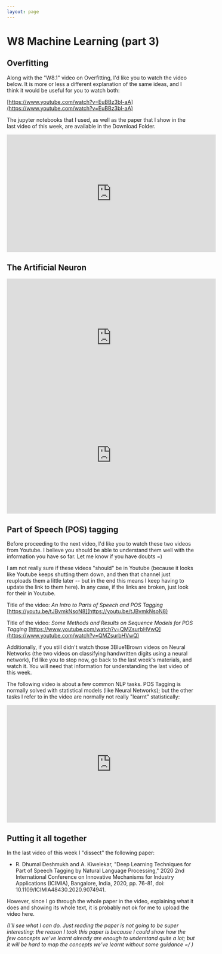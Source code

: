 ```yaml
---
layout: page
---
```



W8 Machine Learning (part 3)
============================


Overfitting
-----------

Along with the "W8.1" video on Overfitting, I'd like you to watch the video
below. It is more or less a different explanation of the same ideas, and I
think it would be useful for you to watch both:

[https://www.youtube.com/watch?v=EuBBz3bI-aA](https://www.youtube.com/watch?v=EuBBz3bI-aA)

The jupyter notebooks that I used, as well as the paper that I show in the
last video of this week, are available in the Download Folder.

<iframe width="560" height="315" src="https://www.youtube.com/embed/gOxiBr-WvGA" title="YouTube video player" frameborder="0" allow="accelerometer; autoplay; clipboard-write; encrypted-media; gyroscope; picture-in-picture" allowfullscreen></iframe>



The Artificial Neuron
---------------------

<iframe width="560" height="315" src="https://www.youtube.com/embed/EDUQcKUeUy0" title="YouTube video player" frameborder="0" allow="accelerometer; autoplay; clipboard-write; encrypted-media; gyroscope; picture-in-picture" allowfullscreen></iframe>


<iframe width="560" height="315" src="https://www.youtube.com/embed/7CNjf2NzdDk" title="YouTube video player" frameborder="0" allow="accelerometer; autoplay; clipboard-write; encrypted-media; gyroscope; picture-in-picture" allowfullscreen></iframe>


Part of Speech (POS) tagging
----------------------------

Before proceeding to the next video, I'd like you to watch these two videos
from Youtube. I believe you should be able to understand them well with the
information you have so far. Let me know if you have doubts =)

I am not really sure if these videos "should" be in Youtube (because it looks
like Youtube keeps shutting them down, and then that channel just reuploads
them a little later -- but in the end this means I keep having to update the
link to them here).
In any case, if the links are broken, just look for their in Youtube.

Title of the video: *An Intro to Parts of Speech and POS Tagging*
[https://youtu.be/tJBvmkNsoN8](https://youtu.be/tJBvmkNsoN8)

Title of the video: *Some Methods and Results on Sequence Models for POS Tagging*
[https://www.youtube.com/watch?v=QMZsurbHVwQ](https://www.youtube.com/watch?v=QMZsurbHVwQ)

Additionally, if you still didn't watch those 3Blue1Brown videos on Neural
Networks (the two videos on classifying handwritten digits using a neural
network), I'd like you to stop now, go back to the last week's materials,
and watch it. You will need that information for understanding the last video
of this week.

The following video is about a few common NLP tasks. POS Tagging is normally
solved with statistical models (like Neural Networks); but the other tasks I
refer to in the video are normally not really "learnt" statistically:

<iframe width="560" height="315" src="https://www.youtube.com/embed/mstuunUoN70" title="YouTube video player" frameborder="0" allow="accelerometer; autoplay; clipboard-write; encrypted-media; gyroscope; picture-in-picture" allowfullscreen></iframe>


Putting it all together
-----------------------

In the last video of this week I "dissect" the following paper:

 * R. Dhumal Deshmukh and A. Kiwelekar, "Deep Learning Techniques for Part of Speech Tagging by Natural Language Processing," 2020 2nd International Conference on Innovative Mechanisms for Industry Applications (ICIMIA), Bangalore, India, 2020, pp. 76-81, doi: 10.1109/ICIMIA48430.2020.9074941.

However, since I go through the whole paper in the video, explaining what
it does and showing its whole text, it is probably not ok for me to upload
the video here.

_(I'll see what I can do. Just reading the paper is not
going to be super interesting: the reason I took this paper is because I
could show how the few concepts we've learnt already are enough to
understand quite a lot; but it will be hard to map the concepts we've
learnt without some guidance =/ )_


